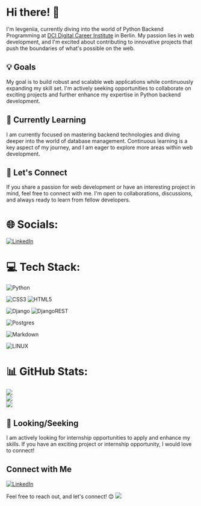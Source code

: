 # Hi there! 👋

I'm Ievgeniia, currently diving into the world of Python Backend Programming at [DCI Digital Career Institute](https://digitalcareerinstitute.org/) in Berlin. My passion lies in web development, and I'm excited about contributing to innovative projects that push the boundaries of what's possible on the web.

## 💡 Goals

My goal is to build robust and scalable web applications while continuously expanding my skill set. I'm actively seeking opportunities to collaborate on exciting projects and further enhance my expertise in Python backend development.

## 🌱 Currently Learning

I am currently focused on mastering backend technologies and diving deeper into the world of database management. Continuous learning is a key aspect of my journey, and I am eager to explore more areas within web development.

## 🤝 Let's Connect

If you share a passion for web development or have an interesting project in mind, feel free to connect with me. I'm open to collaborations, discussions, and always ready to learn from fellow developers.


# 🌐 Socials:
[![LinkedIn](https://img.shields.io/badge/LinkedIn-%230077B5.svg?logo=linkedin&logoColor=white)](https://linkedin.com/in/ievgeniia-ponomarenko-python/)

# 💻 Tech Stack:

  ![Python](https://img.shields.io/badge/python-3670A0?style=for-the-badge&logo=python&logoColor=ffdd54) 


  ![CSS3](https://img.shields.io/badge/css3-%231572B6.svg?style=for-the-badge&logo=css3&logoColor=white)
  ![HTML5](https://img.shields.io/badge/html5-%23E34F26.svg?style=for-the-badge&logo=html5&logoColor=white)



  ![Django](https://img.shields.io/badge/django-%23092E20.svg?style=for-the-badge&logo=django&logoColor=white)
  ![DjangoREST](https://img.shields.io/badge/DJANGO-REST-ff1709?style=for-the-badge&logo=django&logoColor=white&color=ff1709&labelColor=gray)


  ![Postgres](https://img.shields.io/badge/postgres-%23316192.svg?style=for-the-badge&logo=postgresql&logoColor=white)


  ![Markdown](https://img.shields.io/badge/markdown-%23000000.svg?style=for-the-badge&logo=markdown&logoColor=white)



  ![LINUX](https://img.shields.io/badge/Linux-FCC624?style=for-the-badge&logo=linux&logoColor=black) 

# 📊 GitHub Stats:
![](https://github-readme-stats.vercel.app/api?username=Lightmaker777&theme=dark&hide_border=false&include_all_commits=true&count_private=true)<br/>
![](https://github-readme-streak-stats.herokuapp.com/?user=Lightmaker777&theme=dark&hide_border=false)<br/>
![](https://github-readme-stats.vercel.app/api/top-langs/?username=Lightmaker777&theme=dark&hide_border=false&include_all_commits=true&count_private=true&layout=compact)


## 🚀 Looking/Seeking

I am actively looking for internship opportunities to apply and enhance my skills. If you have an exciting project or internship opportunity, I would love to connect!

## Connect with Me

[![LinkedIn](https://img.shields.io/badge/LinkedIn-Ievgeniia--Ponomarenko-blue?style=flat-square&logo=linkedin)](https://www.linkedin.com/in/ievgeniia-ponomarenko-python/)

Feel free to reach out, and let's connect! 😊
[![](https://visitcount.itsvg.in/api?id=NizarChaouachi&icon=0&color=0)](https://visitcount.itsvg.in)
